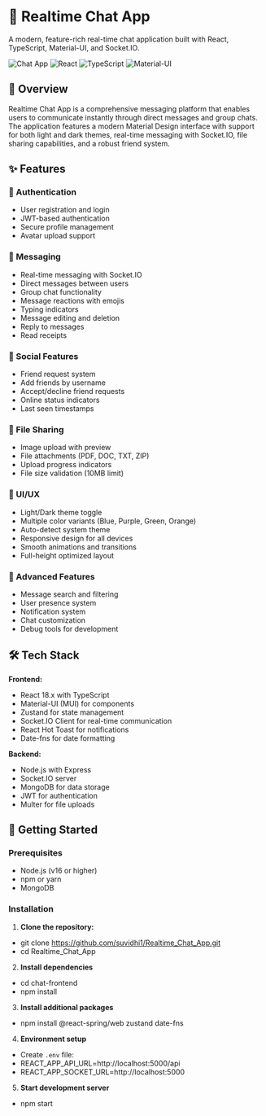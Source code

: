 # 💬 Realtime Chat App

A modern, feature-rich real-time chat application built with React, TypeScript, Material-UI, and Socket.IO.

![Chat App](https://img.shields.io/badge/Status-Active-brightgreen)
![React](https://img.shields.io/badge/React-18.x-blue)
![TypeScript](https://img.shields.io/badge/TypeScript-5.x-blue)
![Material-UI](https://img.shields.io/badge/Material--UI-5.x-blue)

## 📖 Overview

Realtime Chat App is a comprehensive messaging platform that enables users to communicate instantly through direct messages and group chats. The application features a modern Material Design interface with support for both light and dark themes, real-time messaging with Socket.IO, file sharing capabilities, and a robust friend system.

## ✨ Features

### 🔐 Authentication
- User registration and login
- JWT-based authentication
- Secure profile management
- Avatar upload support

### 💬 Messaging
- Real-time messaging with Socket.IO
- Direct messages between users
- Group chat functionality
- Message reactions with emojis
- Typing indicators
- Message editing and deletion
- Reply to messages
- Read receipts

### 👥 Social Features
- Friend request system
- Add friends by username
- Accept/decline friend requests
- Online status indicators
- Last seen timestamps

### 📁 File Sharing
- Image upload with preview
- File attachments (PDF, DOC, TXT, ZIP)
- Upload progress indicators
- File size validation (10MB limit)

### 🎨 UI/UX
- Light/Dark theme toggle
- Multiple color variants (Blue, Purple, Green, Orange)
- Auto-detect system theme
- Responsive design for all devices
- Smooth animations and transitions
- Full-height optimized layout

### 🔧 Advanced Features
- Message search and filtering
- User presence system
- Notification system
- Chat customization
- Debug tools for development

## 🛠️ Tech Stack

**Frontend:**
- React 18.x with TypeScript
- Material-UI (MUI) for components
- Zustand for state management
- Socket.IO Client for real-time communication
- React Hot Toast for notifications
- Date-fns for date formatting

**Backend:**
- Node.js with Express
- Socket.IO server
- MongoDB for data storage
- JWT for authentication
- Multer for file uploads

## 🚀 Getting Started

### Prerequisites
- Node.js (v16 or higher)
- npm or yarn
- MongoDB

### Installation

1. **Clone the repository:**
- git clone https://github.com/suvidhi1/Realtime_Chat_App.git
- cd Realtime_Chat_App

2. **Install dependencies**
- cd chat-frontend
- npm install

3. **Install additional packages**
- npm install @react-spring/web zustand date-fns

4. **Environment setup**
- Create `.env` file:
- REACT_APP_API_URL=http://localhost:5000/api
- REACT_APP_SOCKET_URL=http://localhost:5000

5. **Start development server**
- npm start


